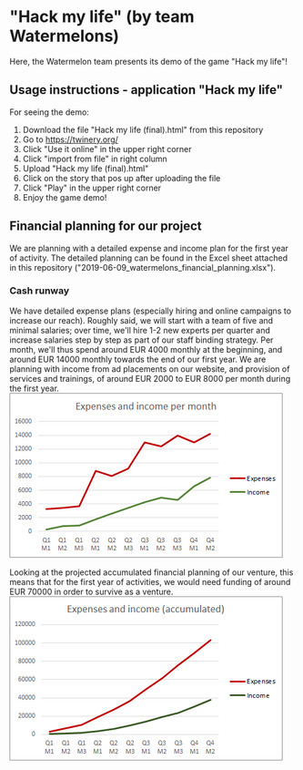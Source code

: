 # "Hack my life" (by team Watermelons)
Here, the Watermelon team presents its demo of the game "Hack my life"!

## Usage instructions - application "Hack my life"
For seeing the demo:
1) Download the file "Hack my life (final).html" from this repository
2) Go to https://twinery.org/
3) Click "Use it online" in the upper right corner
4) Click "import from file" in right column
5) Upload "Hack my life (final).html"
6) Click on the story that pos up after uploading the file
7) Click "Play" in the upper right corner
8) Enjoy the game demo!

## Financial planning for our project

We are planning with a detailed expense and income plan for the first year of activity.
The detailed planning can be found in the Excel sheet attached in this repository ("2019-06-09_watermelons_financial_planning.xlsx").

### Cash runway

We have detailed expense plans (especially hiring and online campaigns to increase our reach). Roughly said, we will start with a team of five and minimal salaries; over time, we'll hire 1-2 new experts per quarter and increase salaries step by step as part of our staff binding strategy. Per month, we'll thus spend around EUR 4000 monthly at the beginning, and around EUR 14000 monthly towards the end of our first year.
We are planning with income from ad placements on our website, and provision of services and trainings, of around EUR 2000 to EUR 8000 per month during the first year.
![Expenses and Income planning - monthly](https://github.com/ggcarrots/Watermelons/blob/master/images/expenses_income_month.png)

Looking at the projected accumulated financial planning of our venture, this means that for the first year of activities, we would need funding of around EUR 70000 in order to survive as a venture.
![Expenses and Income planning - accumulated](https://github.com/ggcarrots/Watermelons/blob/master/images/expenses_income_accumulated.png)
